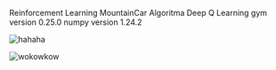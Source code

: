 Reinforcement Learning MountainCar
Algoritma Deep Q Learning
gym version 0.25.0
numpy version 1.24.2


![hahaha](https://im2.ezgif.com/tmp/ezgif-2-08e0fde5b8.gif)


![wokowkow](https://im2.ezgif.com/tmp/ezgif-2-9a0fb50516.gif)
